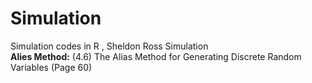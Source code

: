 # Simulation
Simulation codes in R , Sheldon Ross Simulation</br>
<b>Alies Method:</b> (4.6) The Alias Method for Generating Discrete Random Variables (Page 60)
